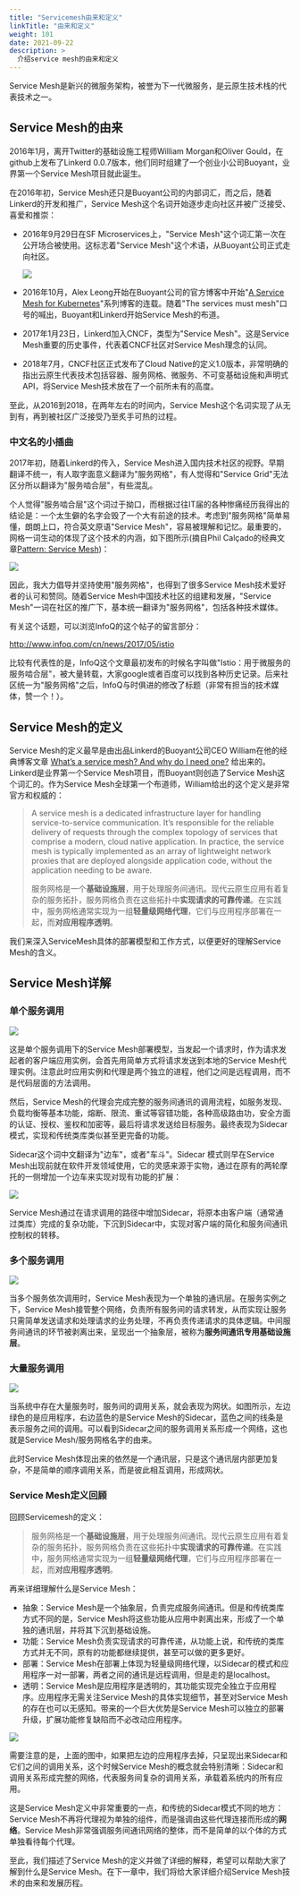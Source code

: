```yaml
---
title: "Servicemesh由来和定义"
linkTitle: "由来和定义"
weight: 101
date: 2021-09-22
description: >
  介绍service mesh的由来和定义
---
```


Service Mesh是新兴的微服务架构，被誉为下一代微服务，是云原生技术栈的代表技术之一。

## Service Mesh的由来

2016年1月，离开Twitter的基础设施工程师William Morgan和Oliver Gould，在github上发布了Linkerd 0.0.7版本，他们同时组建了一个创业小公司Buoyant，业界第一个Service Mesh项目就此诞生。

在2016年初，Service Mesh还只是Buoyant公司的内部词汇，而之后，随着Linkerd的开发和推广，Service Mesh这个名词开始逐步走向社区并被广泛接受、喜爱和推崇：

- 2016年9月29日在SF Microservices上，"Service Mesh"这个词汇第一次在公开场合被使用。这标志着"Service Mesh"这个术语，从Buoyant公司正式走向社区。

  ![](images/service-mesh-first-public.png)

- 2016年10月，Alex Leong开始在Buoyant公司的官方博客中开始"[A Service Mesh for Kubernetes](https://blog.buoyant.io/2016/10/04/a-service-mesh-for-kubernetes-part-i-top-line-service-metrics/)"系列博客的连载。随着"The services must mesh"口号的喊出，Buoyant和Linkerd开始Service Mesh的布道。

- 2017年1月23日，Linkerd加入CNCF，类型为"Service Mesh"。这是Service Mesh重要的历史事件，代表着CNCF社区对Service Mesh理念的认同。

- 2018年7月，CNCF社区正式发布了Cloud Native的定义1.0版本，非常明确的指出云原生代表技术包括容器、服务网格、微服务、不可变基础设施和声明式API，将Service Mesh技术放在了一个前所未有的高度。

至此，从2016到2018，在两年左右的时间内，Service Mesh这个名词实现了从无到有，再到被社区广泛接受乃至炙手可热的过程。

### 中文名的小插曲

2017年初，随着Linkerd的传入，Service Mesh进入国内技术社区的视野。早期翻译不统一，有人取字面意义翻译为"服务网格"，有人觉得和"Service Grid"无法区分所以翻译为"服务啮合层"，有些混乱。

个人觉得"服务啮合层"这个词过于拗口，而根据过往IT届的各种惨痛经历我得出的结论是：一个太生僻的名字会毁了一个大有前途的技术。考虑到"服务网格"简单易懂，朗朗上口，符合英文原语"Service Mesh"，容易被理解和记忆。最重要的，网格一词生动的体现了这个技术的内涵，如下图所示(摘自Phil Calçado的经典文章[Pattern: Service Mesh](http://philcalcado.com/2017/08/03/pattern_service_mesh.html))：

![](images/mesh.png)

因此，我大力倡导并坚持使用"服务网格"，也得到了很多Service Mesh技术爱好者的认可和赞同。随着Service Mesh中国技术社区的组建和发展，"Service Mesh"一词在社区的推广下，基本统一翻译为"服务网格"，包括各种技术媒体。

有关这个话题，可以浏览InfoQ的这个帖子的留言部分：

http://www.infoq.com/cn/news/2017/05/istio

比较有代表性的是，InfoQ这个文章最初发布的时候名字叫做"Istio：用于微服务的服务啮合层"，被大量转载，大家google或者百度可以找到各种历史记录。后来社区统一为"服务网格"之后，InfoQ与时俱进的修改了标题（非常有担当的技术媒体，赞一个！）。

## Service Mesh的定义

Service Mesh的定义最早是由出品Linkerd的Buoyant公司CEO William在他的经典博客文章 [What’s a service mesh? And why do I need one?](https://blog.buoyant.io/2017/04/25/whats-a-service-mesh-and-why-do-i-need-one/) 给出来的。Linkerd是业界第一个Service Mesh项目，而Buoyant则创造了Service Mesh这个词汇的。作为Service Mesh全球第一个布道师，William给出的这个定义是非常官方和权威的：

> A service mesh is a dedicated infrastructure layer for handling service-to-service communication. It’s responsible for the reliable delivery of requests through the complex topology of services that comprise a modern, cloud native application. In practice, the service mesh is typically implemented as an array of lightweight network proxies that are deployed alongside application code, without the application needing to be aware. 
>
> 服务网格是一个**基础设施层**，用于处理服务间通讯。现代云原生应用有着复杂的服务拓扑，服务网格负责在这些拓扑中**实现请求的可靠传递**。在实践中，服务网格通常实现为一组**轻量级网络代理**，它们与应用程序部署在一起，而**对应用程序透明**。

我们来深入ServiceMesh具体的部署模型和工作方式，以便更好的理解Service Mesh的含义。

## Service Mesh详解

### 单个服务调用

![](images/qcon-ppt-7.jpg)

这是单个服务调用下的Service Mesh部署模型，当发起一个请求时，作为请求发起者的客户端应用实例，会首先用简单方式将请求发送到本地的Service Mesh代理实例。注意此时应用实例和代理是两个独立的进程，他们之间是远程调用，而不是代码层面的方法调用。

然后，Service Mesh的代理会完成完整的服务间通讯的调用流程，如服务发现、负载均衡等基本功能，熔断、限流、重试等容错功能，各种高级路由功，安全方面的认证、授权、鉴权和加密等，最后将请求发送给目标服务。最终表现为Sidecar模式，实现和传统类库类似甚至更完备的功能。

Sidecar这个词中文翻译为"边车"，或者"车斗"。Sidecar 模式则早在Service Mesh出现前就在软件开发领域使用，它的灵感来源于实物，通过在原有的两轮摩托的一侧增加一个边车来实现对现有功能的扩展：

![](images/qcon-ppt-8.jpg)

Service Mesh通过在请求调用的路径中增加Sidecar，将原本由客户端（通常通过类库）完成的复杂功能，下沉到Sidecar中，实现对客户端的简化和服务间通讯控制权的转移。

### 多个服务调用

![](images/qcon-ppt-9.jpg)

当多个服务依次调用时，Service Mesh表现为一个单独的通讯层。在服务实例之下，Service Mesh接管整个网络，负责所有服务间的请求转发，从而实现让服务只需简单发送请求和处理请求的业务处理，不再负责传递请求的具体逻辑。中间服务间通讯的环节被剥离出来，呈现出一个抽象层，被称为**服务间通讯专用基础设施层**。

### 大量服务调用

![](images/qcon-ppt-10.jpg)

当系统中存在大量服务时，服务间的调用关系，就会表现为网状。如图所示，左边绿色的是应用程序，右边蓝色的是Service Mesh的Sidecar，蓝色之间的线条是表示服务之间的调用。可以看到Sidecar之间的服务调用关系形成一个网络，这也就是Service Mesh/服务网格名字的由来。

此时Service Mesh体现出来的依然是一个通讯层，只是这个通讯层内部更加复杂，不是简单的顺序调用关系，而是彼此相互调用，形成网状。

### Service Mesh定义回顾

回顾Servicemesh的定义：

> 服务网格是一个**基础设施层**，用于处理服务间通讯。现代云原生应用有着复杂的服务拓扑，服务网格负责在这些拓扑中**实现请求的可靠传递**。在实践中，服务网格通常实现为一组**轻量级网络代理**，它们与应用程序部署在一起，而**对应用程序透明**。

再来详细理解什么是Service Mesh：

- 抽象：Service Mesh是一个抽象层，负责完成服务间通讯。但是和传统类库方式不同的是，Service Mesh将这些功能从应用中剥离出来，形成了一个单独的通讯层，并将其下沉到基础设施。
- 功能：Service Mesh负责实现请求的可靠传递，从功能上说，和传统的类库方式并无不同，原有的功能都继续提供，甚至可以做的更多更好。
- 部署：Service Mesh在部署上体现为轻量级网络代理，以Sidecar的模式和应用程序一对一部署，两者之间的通讯是远程调用，但是走的是localhost。
- 透明：Service Mesh是应用程序是透明的，其功能实现完全独立于应用程序。应用程序无需关注Service Mesh的具体实现细节，甚至对Service Mesh的存在也可以无感知。带来的一个巨大优势是Service Mesh可以独立的部署升级，扩展功能修复缺陷而不必改动应用程序。

![](images/qcon-ppt-11.jpg)

需要注意的是，上面的图中，如果把左边的应用程序去掉，只呈现出来Sidecar和它们之间的调用关系，这个时候Service Mesh的概念就会特别清晰：Sidecar和调用关系形成完整的网络，代表服务间复杂的调用关系，承载着系统内的所有应用。

这是Service Mesh定义中非常重要的一点，和传统的Sidecar模式不同的地方：Service Mesh不再将代理视为单独的组件，而是强调由这些代理连接而形成的**网络**。Service Mesh非常强调服务间通讯网络的整体，而不是简单的以个体的方式单独看待每个代理。

至此，我们描述了Service Mesh的定义并做了详细的解释，希望可以帮助大家了解到什么是Service Mesh。在下一章中，我们将给大家详细介绍Service Mesh技术的由来和发展历程。

